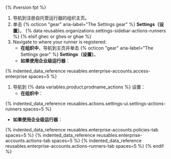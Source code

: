{% ifversion fpt %}
1. 导航到注册自托管运行器的组织主页。
2. 单击 {% octicon "gear" aria-label="The Settings gear" %} **Settings（设置）**。
{% data reusables.organizations.settings-sidebar-actions-runners %}
{% elsif ghec or ghes or ghae %}
1. Navigate to where your runner is registered:
   * **在组织中**，导航到主页并单击 {% octicon "gear" aria-label="The Settings gear" %} **Settings（设置）**。
   * **如果使用企业级运行器**：

{% indented_data_reference reusables.enterprise-accounts.access-enterprise spaces=5 %}
1. 导航到 {% data variables.product.prodname_actions %} 设置：
   * **在组织中**：

{% indented_data_reference reusables.actions.settings-ui.settings-actions-runners spaces=5 %}
   * **如果使用企业级运行器**：

{% indented_data_reference reusables.enterprise-accounts.policies-tab spaces=5 %}
{% indented_data_reference reusables.enterprise-accounts.actions-tab spaces=5 %}
{% indented_data_reference reusables.enterprise-accounts.actions-runners-tab spaces=5 %}
{% endif %}
